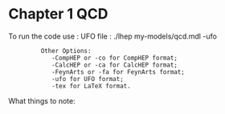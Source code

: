 # Chapter 1 QCD
To run the code use :
			 UFO file :  ./lhep my-models/qcd.mdl -ufo 
			 
			 Other Options: 
			 	-CompHEP or -co for CompHEP format;
				-CalcHEP or -ca for CalcHEP format;
				-FeynArts or -fa for FeynArts format;
				-ufo for UFO format;
				-tex for LaTeX format.



What things to note: 



